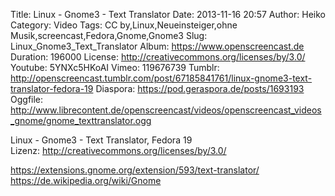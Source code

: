 Title: Linux - Gnome3 - Text Translator
Date: 2013-11-16 20:57
Author: Heiko
Category: Video
Tags: CC by,Linux,Neueinsteiger,ohne Musik,screencast,Fedora,Gnome,Gnome3
Slug: Linux_Gnome3_Text_Translator
Album: https://www.openscreencast.de
Duration: 196000
License: http://creativecommons.org/licenses/by/3.0/
Youtube: 5YNXc5HKoAI
Vimeo: 119676739
Tumblr: http://openscreencast.tumblr.com/post/67185841761/linux-gnome3-text-translator-fedora-19
Diaspora: https://pod.geraspora.de/posts/1693193
Oggfile: http://www.librecontent.de/openscreencast/videos/openscreencast_videos_gnome/gnome_texttranslator.ogg

Linux - Gnome3 - Text Translator, Fedora 19  
Lizenz: <http://creativecommons.org/licenses/by/3.0/>  
  
<https://extensions.gnome.org/extension/593/text-translator/>  
<https://de.wikipedia.org/wiki/Gnome>

